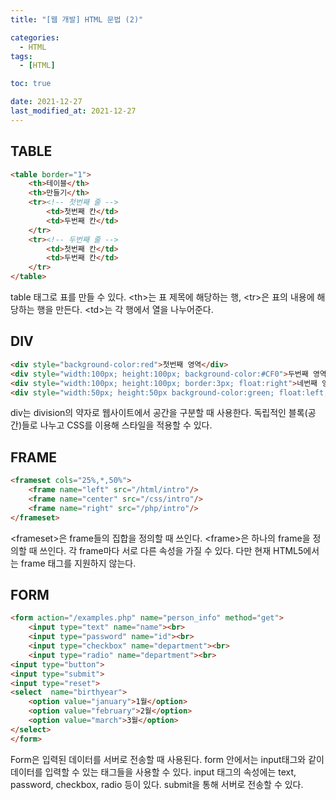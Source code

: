 ```yaml
---
title: "[웹 개발] HTML 문법 (2)"

categories:
  - HTML
tags:
  - [HTML]

toc: true

date: 2021-12-27
last_modified_at: 2021-12-27
---
```


## TABLE
```html
<table border="1">
	<th>테이블</th>  
	<th>만들기</th>  
	<tr><!-- 첫번째 줄 -->  
		<td>첫번째 칸</td>  
		<td>두번째 칸</td>  
	</tr>
	<tr><!-- 두번째 줄 -->  
		<td>첫번째 칸</td>  
		<td>두번째 칸</td>  
	</tr>
</table>
```
table 태그로 표를 만들 수 있다. \<th>는 표 제목에 해당하는 행, \<tr>은 표의 내용에 해당하는 행을 만든다. \<td>는 각 행에서 열을 나누어준다.

## DIV
```html
<div style="background-color:red">첫번째 영역</div>  
<div style="width:100px; height:100px; background-color:#CF0">두번째 영역</div>  <div style="width:150px; height:50px; border:1px; background-color:blue">세번째 영역</div>  
<div style="width:100px; height:100px; border:3px; float:right">네번째 영역</div>  
<div style="width:50px; height:50px background-color:green; float:left; margin:30px;">다섯번째 영역</div>
```
div는 division의 약자로 웹사이트에서 공간을 구분할 때 사용한다. 독립적인 블록(공간)들로 나누고 CSS를 이용해 스타일을 적용할 수 있다.

## FRAME
```html
<frameset cols="25%,*,50%">  
	<frame name="left" src="/html/intro"/> 
	<frame name="center" src="/css/intro"/>  
	<frame name="right" src="/php/intro"/>  
</frameset>
```
\<frameset>은 frame들의 집합을 정의할 때 쓰인다. \<frame>은 하나의 frame을 정의할 때 쓰인다. 각 frame마다 서로 다른 속성을 가질 수 있다. 다만 현재 HTML5에서는 frame 태그를 지원하지 않는다.

## FORM
```html
<form action="/examples.php" name="person_info" method="get"> 
	<input type="text" name="name"><br> 
	<input type="password" name="id"><br> 
	<input type="checkbox" name="department"><br>  
	<input type="radio" name="department"><br>
<input type="button"> 
<input type="submit">
<input type="reset">
<select  name="birthyear">
	<option value="january">1월</option>
	<option value="february">2월</option>
	<option value="march">3월</option>
</select>
</form>
```
Form은 입력된 데이터를 서버로 전송할 때 사용된다. form 안에서는 input태그와 같이 데이터를 입력할 수 있는 태그들을 사용할 수 있다. input 태그의 속성에는 text, password, checkbox, radio 등이 있다. submit을 통해 서버로 전송할 수 있다.
